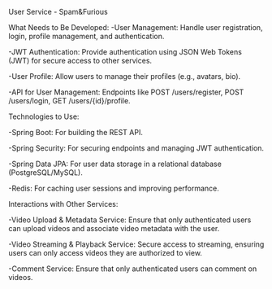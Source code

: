 User Service - Spam&Furious 

What Needs to Be Developed:
-User Management: Handle user registration, login, profile management, and authentication.

-JWT Authentication: Provide authentication using JSON Web Tokens (JWT) for secure access to other services.

-User Profile: Allow users to manage their profiles (e.g., avatars, bio).

-API for User Management: Endpoints like POST /users/register, POST /users/login, GET /users/{id}/profile.


Technologies to Use:

-Spring Boot: For building the REST API.

-Spring Security: For securing endpoints and managing JWT authentication.

-Spring Data JPA: For user data storage in a relational database (PostgreSQL/MySQL).

-Redis: For caching user sessions and improving performance.



Interactions with Other Services:

-Video Upload & Metadata Service: Ensure that only authenticated users can upload videos and associate video metadata with the user.

-Video Streaming & Playback Service: Secure access to streaming, ensuring users can only access videos they are authorized to view.

-Comment Service: Ensure that only authenticated users can comment on videos.
